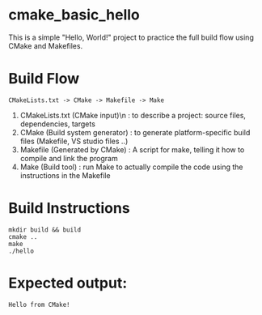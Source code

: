 # cmake_basic_hello

This is a simple "Hello, World!" project to practice the full build flow using CMake and Makefiles.

# Build Flow
```
CMakeLists.txt -> CMake -> Makefile -> Make
```
1. CMakeLists.txt (CMake input)\n
  : to describe a project: source files, dependencies, targets
2. CMake (Build system generator)
   : to generate platform-specific build files (Makefile, VS studio files ..)
3. Makefile (Generated by CMake)
   : A script for make, telling it how to compile and link the program
4. Make (Build tool)
   : run Make to actually compile the code using the instructions in the Makefile

# Build Instructions
```
mkdir build && build
cmake ..
make
./hello
```

# Expected output:
```
Hello from CMake!
```

